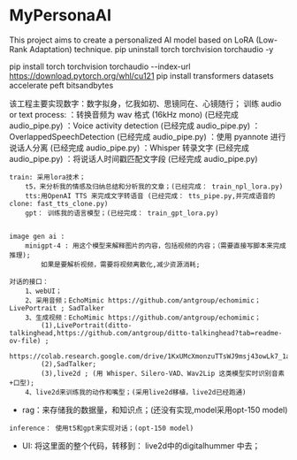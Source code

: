# MyPersonaAI

This project aims to create a personalized AI model based on LoRA (Low-Rank Adaptation) technique.
pip uninstall torch torchvision torchaudio -y

pip install torch torchvision torchaudio --index-url https://download.pytorch.org/whl/cu121
pip install transformers datasets accelerate peft bitsandbytes


该工程主要实现数字：数字拟身，忆我如初、思镜同在、心镜随行；
训练
    audio or text process:
        ：转换音频为 wav 格式 (16kHz mono) (已经完成 audio_pipe.py)
        ：Voice activity detection  (已经完成 audio_pipe.py)
        ：OverlappedSpeechDetection (已经完成 audio_pipe.py)
        ：使用 pyannote 进行说话人分离  (已经完成 audio_pipe.py)
        ：Whisper 转录文字  (已经完成 audio_pipe.py)
        ：将说话人时间戳匹配文字段  (已经完成 audio_pipe.py)
    
    train: 采用lora技术；
        t5，来分析我的情感及归纳总结和分析我的文章；(已经完成： train_npl_lora.py)
        tts:用OpenAI TTS 来完成文字转语音 (已经完成： tts_pipe.py,并完成语音的clone: fast_tts_clone.py)
        gpt： 训练我的语言模型；(已经完成： train_gpt_lora.py)
    

    image gen ai :
        minigpt-4 : 用这个模型来解释图片的内容，包括视频的内容；（需要直接写脚本来完成推理);
            如果是要解析视频，需要将视频离散化,减少资源消耗; 

    对话的接口：
        1、webUI；
        2、采用音频；EchoMimic https://github.com/antgroup/echomimic；LivePortrait ; SadTalker
        3、生成视频：EchoMimic https://github.com/antgroup/echomimic； 
            (1),LivePortrait(ditto-talkinghead,https://github.com/antgroup/ditto-talkinghead?tab=readme-ov-file) ;
                https://colab.research.google.com/drive/1KxUMcXmonzuTTsWJ9msj43owLk7_1a78 
            (2),SadTalker; 
            (3),live2d ; (用 Whisper、Silero-VAD、Wav2Lip 这类模型实时识别音素+口型);
        4、live2d来训练我的动作和嘴型；(采用live2d移植，live2d已经跑通)

  *  rag：来存储我的数据量，和知识点；(还没有实现,model采用opt-150 model)

    inference： 使用t5和gpt来实现对话；(opt-150 model)

  *  UI:  将这里面的整个代码，转移到： live2d中的digitalhummer 中去； 
